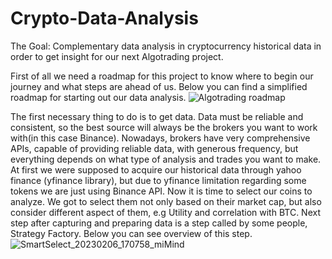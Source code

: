 # Crypto-Data-Analysis
The Goal: Complementary data analysis in cryptocurrency historical data in order to get insight for our next Algotrading project.

First of all we need a roadmap for this project to know where to begin our journey and what steps are ahead of us.
Below you can find a simplified roadmap for starting out our data analysis.
![Algotrading roadmap](https://user-images.githubusercontent.com/100773115/215308335-3d344d94-a3bd-4917-b748-45e1f7323e03.jpg)

The first necessary thing to do is to get data. Data must be reliable and consistent, so the best source will always be the brokers you want to work with(in this case Binance). Nowadays, brokers have very comprehensive APIs, capable of providing reliable data, with generous frequency, but everything depends on what type of analysis and trades you want to make. At first we were supposed to acquire our historical data through yahoo finance (yfinance library), but due to yfinance limitation regarding some tokens we are just using Binance API.
Now it is time to select our coins to analyze. We got to select them not only based on their market cap, but also consider different aspect of them, e.g Utility and correlation with BTC.
Next step after capturing and preparing data is a step called by some people, Strategy Factory. Below you can see overview of this step.
![SmartSelect_20230206_170758_miMind](https://user-images.githubusercontent.com/100773115/216987573-0c0d0036-3362-4830-b30c-1fc4d99f08dc.jpg)
